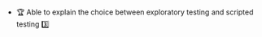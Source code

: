 * <span id="outcome-explain">:trophy: Able to explain the choice between exploratory testing and scripted testing :three:</span>

